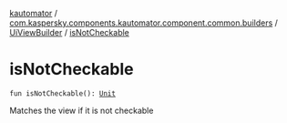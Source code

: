 [kautomator](../../index.md) / [com.kaspersky.components.kautomator.component.common.builders](../index.md) / [UiViewBuilder](index.md) / [isNotCheckable](./is-not-checkable.md)

# isNotCheckable

`fun isNotCheckable(): `[`Unit`](https://kotlinlang.org/api/latest/jvm/stdlib/kotlin/-unit/index.html)

Matches the view if it is not checkable

